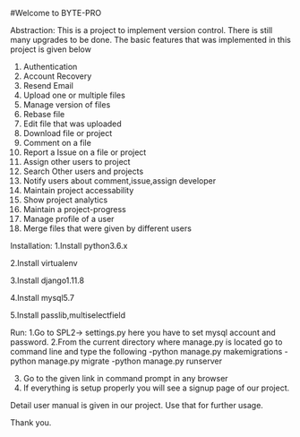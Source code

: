 #Welcome to BYTE-PRO

Abstraction:
This is a project to implement version control. There is still many upgrades to be done. The basic features that was implemented in this project is given below

1. Authentication
2. Account Recovery
3. Resend Email
4. Upload one or multiple files
5. Manage version of files
6. Rebase file
7. Edit file that was uploaded
8. Download file or project
9. Comment on a file
10. Report a Issue on a file or project
11. Assign other users to project
12. Search Other users and projects
13. Notify users about comment,issue,assign developer
14. Maintain project accessability
15. Show project analytics
16. Maintain a project-progress
17. Manage profile of a user
18. Merge files that were given by different users

Installation:
1.Install python3.6.x

2.Install virtualenv

3.Install django1.11.8

4.Install mysql5.7

5.Install passlib,multiselectfield

Run:
1.Go to SPL2-> settings.py
    here you have to set mysql account and password.
2.From the current directory where manage.py is located go to command line and type the following
-python manage.py makemigrations
-python manage.py migrate
-python manage.py runserver

3. Go to the given link in command prompt in any browser
4. If everything is setup properly you will see a signup page of our project.

Detail user manual is given in our project. Use that for further usage.

Thank you.
